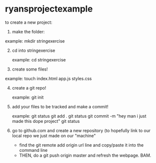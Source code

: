 # ryansprojectexample

to create a new project:

1) make the folder:

  example: mkdir stringexercise
  
2) cd into stringexercise
 
   example: cd stringexercise
   
3) create some files!

  example: touch index.html app.js styles.css

4) create a git repo!

    example: git init 

5) add your files to be tracked and make a commit!

    example: 
      git status
      git add .
      git status
      git commit -m "hey man i just made this dope project"
      git status

6) go to github.com and create a new repository (to hopefully link to our local repo we just made on our "machine"

   - find the git remote add origin url line and copy/paste it into the command line
   - THEN, do a git push origin master and refresh the webpage. BAM.
   
   
